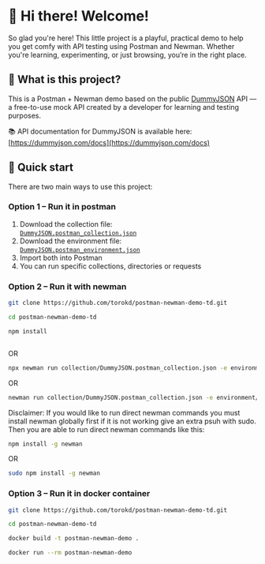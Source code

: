 # 👋 Hi there! Welcome!

So glad you're here! This little project is a playful, practical demo to help you get comfy with API testing using Postman and Newman. Whether you're learning, experimenting, or just browsing, you’re in the right place.

## 👀 What is this project?

This is a Postman + Newman demo based on the public [DummyJSON](https://dummyjson.com) API — a free-to-use mock API created by a developer for learning and testing purposes. 

📚 API documentation for DummyJSON is available here: [https://dummyjson.com/docs](https://dummyjson.com/docs)

## 🚀 Quick start

There are two main ways to use this project:

### Option 1 – Run it in postman

1. Download the collection file:  
   [`DummyJSON.postman_collection.json`](./collection/DummyJSON.postman_collection.json)
2. Download the environment file:  
   [`DummyJSON.postman_environment.json`](./environment/DummyJSON.postman_environment.json)
3. Import both into Postman
4. You can run specific collections, directories or requests

### Option 2 – Run it with newman

```bash 
git clone https://github.com/torokd/postman-newman-demo-td.git
```

```bash 
cd postman-newman-demo-td
```

```bash 
npm install
```

```bash npm run test:api
```
OR
```bash
npx newman run collection/DummyJSON.postman_collection.json -e environment/DummyJSON.postman_environment.json
```
OR 
```bash 
newman run collection/DummyJSON.postman_collection.json -e environment/DummyJSON.postman_environment.json
```
Disclaimer: If you would like to run direct newman commands you must install newman globally first if it is not working give an extra psuh with sudo. Then you are able to run direct newman commands like this:

```bash 
npm install -g newman
```
OR
```bash 
sudo npm install -g newman
```

### Option 3 – Run it in docker container

```bash
git clone https://github.com/torokd/postman-newman-demo-td.git
```
```bash 
cd postman-newman-demo-td
```
```bash
docker build -t postman-newman-demo .
```
```bash 
docker run --rm postman-newman-demo
```